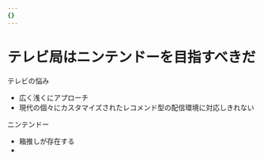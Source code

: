 ```yaml
---
{}
---
```

# テレビ局はニンテンドーを目指すべきだ

テレビの悩み

- 広く浅くにアプローチ  
- 現代の個々にカスタマイズされたレコメンド型の配信環境に対応しきれない  

ニンテンドー

- 箱推しが存在する  
-